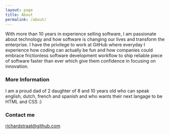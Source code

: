 ```yaml
---
layout: page
title: About
permalink: /about/
---
```


With more than 10 years in experience selling software, I am passionate about technology and how software is changing our lives and transform the enterprise. I have the privilege to work at GitHub where everyday I experience how coding can actually be fun and how companies could embrace frictionless software development workflow to ship reliable piece of software faster than ever which give them confidence in focusing on innovation.

### More Information

I am a proud dad of 2 daughter of 8 and 10 years old who can speak english, dutch, french and spanish and who wants their next langage to be HTML and CSS :)


### Contact me

[richardstraat@github.com](mailto:richardstraat@github.com)
